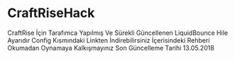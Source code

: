 # CraftRiseHack
CraftRise İçin Tarafımca Yapılmış Ve Sürekli Güncellenen LiquidBounce Hile Ayarıdır Config Kısmındaki Linkten İndirebilirsiniz İçerisindeki Rehberi Okumadan Oynamaya Kalkışmayınız
Son Güncelleme Tarihi 13.05.2018
